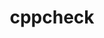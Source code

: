 ---
title: "cppcheck"
layout: cache
categories: [package, develop]
meta: {"compilers": ["apple-clang@=16.0.0", "gcc@=10.5.0", "gcc@=13.3.0"], "num_specs": 23, "num_specs_by_stack": {"developer-tools-aarch64-linux-gnu": 7, "developer-tools-darwin": 7, "developer-tools-x86_64_v3-linux-gnu": 7, "root": 23}, "oss": ["centos7", "rhel8", "sequoia"], "platforms": ["darwin", "linux"], "stacks": ["developer-tools-aarch64-linux-gnu", "developer-tools-darwin", "developer-tools-x86_64_v3-linux-gnu", "root"], "targets": ["aarch64", "x86_64_v3"], "versions": ["2.17.1", "2.9"]}
spec_details: [{"compiler": "apple-clang@=16.0.0", "hash": "3hk6ppnvq2ccrpmeaq6ottk7bsvln7af", "os": "sequoia", "platform": "darwin", "size": "-", "stacks": ["developer-tools-darwin", "root"], "target": "aarch64", "variants": ["build_system=cmake", "build_type=Release", "generator=make", "~ipo", "~rules"], "versions": ["2.17.1"]}, {"compiler": "gcc@=13.3.0", "hash": "4ghu3mwckhqsgjfzttdcztyuexqobw44", "os": "rhel8", "platform": "linux", "size": "-", "stacks": ["developer-tools-aarch64-linux-gnu", "root"], "target": "aarch64", "variants": ["build_system=cmake", "build_type=Release", "generator=make", "~ipo", "~rules"], "versions": ["2.17.1"]}, {"compiler": "apple-clang@=16.0.0", "hash": "4oco4dsthk3zzi7x7cu3rywrhlom5yqo", "os": "sequoia", "platform": "darwin", "size": "-", "stacks": ["developer-tools-darwin", "root"], "target": "aarch64", "variants": ["build_system=cmake", "build_type=Release", "generator=make", "~ipo", "~rules"], "versions": ["2.17.1"]}, {"compiler": "gcc@=10.5.0", "hash": "55isiiy6qizzdtlflddzwfnpuolrdxq2", "os": "centos7", "platform": "linux", "size": "-", "stacks": ["developer-tools-x86_64_v3-linux-gnu", "root"], "target": "x86_64_v3", "variants": ["build_system=cmake", "build_type=Release", "generator=make", "~ipo", "~rules"], "versions": ["2.17.1"]}, {"compiler": "gcc@=13.3.0", "hash": "aeo7ahzp7otrwmlwqeico6q7pded4siq", "os": "rhel8", "platform": "linux", "size": "-", "stacks": ["developer-tools-aarch64-linux-gnu", "root"], "target": "aarch64", "variants": ["build_system=cmake", "build_type=Release", "generator=make", "~htmlreport", "~ipo", "~rules"], "versions": ["2.9"]}, {"compiler": "gcc@=13.3.0", "hash": "do7h4km2p5ecgdquaq6yqo7lsujbjdaq", "os": "rhel8", "platform": "linux", "size": "-", "stacks": ["developer-tools-aarch64-linux-gnu", "root"], "target": "aarch64", "variants": ["build_system=cmake", "build_type=Release", "generator=make", "~ipo", "~rules"], "versions": ["2.17.1"]}, {"compiler": "gcc@=13.3.0", "hash": "egeryd4xxqcloo6kujd2sp4oxh7i4lmn", "os": "rhel8", "platform": "linux", "size": "-", "stacks": ["developer-tools-aarch64-linux-gnu", "root"], "target": "aarch64", "variants": ["build_system=cmake", "build_type=Release", "generator=make", "~ipo", "~rules"], "versions": ["2.17.1"]}, {"compiler": "gcc@=10.5.0", "hash": "fvxtkm7elagb32fez2a6vqh3qx7sww35", "os": "centos7", "platform": "linux", "size": "-", "stacks": ["developer-tools-x86_64_v3-linux-gnu", "root"], "target": "x86_64_v3", "variants": ["build_system=cmake", "build_type=Release", "generator=make", "~ipo", "~rules"], "versions": ["2.17.1"]}, {"compiler": "gcc@=10.5.0", "hash": "gkofwqm5tac6xjbcc32wjkk2373jnltt", "os": "centos7", "platform": "linux", "size": "-", "stacks": ["developer-tools-x86_64_v3-linux-gnu", "root"], "target": "x86_64_v3", "variants": ["build_system=cmake", "build_type=Release", "generator=make", "~ipo", "~rules"], "versions": ["2.17.1"]}, {"compiler": "apple-clang@=16.0.0", "hash": "herihl5hxrzoykfmgmx2uv6nyn3olxb7", "os": "sequoia", "platform": "darwin", "size": "-", "stacks": ["developer-tools-darwin", "root"], "target": "aarch64", "variants": ["build_system=cmake", "build_type=Release", "generator=make", "~htmlreport", "~ipo", "~rules"], "versions": ["2.9"]}, {"compiler": "gcc@=13.3.0", "hash": "jb7uhtvisfmzcrax75yooh7yfmpmfeun", "os": "rhel8", "platform": "linux", "size": "-", "stacks": ["developer-tools-aarch64-linux-gnu", "root"], "target": "aarch64", "variants": ["build_system=cmake", "build_type=Release", "generator=make", "~htmlreport", "~ipo", "~rules"], "versions": ["2.9"]}, {"compiler": "gcc@=13.3.0", "hash": "maxvkgq2xukzk5fq3t7yijcyhbjkbt53", "os": "rhel8", "platform": "linux", "size": "-", "stacks": ["developer-tools-aarch64-linux-gnu", "root"], "target": "aarch64", "variants": ["build_system=cmake", "build_type=Release", "generator=make", "~ipo", "~rules"], "versions": ["2.17.1"]}, {"compiler": "gcc@=13.3.0", "hash": "mtwmm7gyxjfxojboyjnkr5xahkn7g4pb", "os": "rhel8", "platform": "linux", "size": "-", "stacks": ["developer-tools-aarch64-linux-gnu", "root"], "target": "aarch64", "variants": ["build_system=cmake", "build_type=Release", "generator=make", "~ipo", "~rules"], "versions": ["2.17.1"]}, {"compiler": "gcc@=13.3.0", "hash": "n32vxexjmskjcfxoe7ivqqlqhq44kwdw", "os": "rhel8", "platform": "linux", "size": "-", "stacks": ["root"], "target": "aarch64", "variants": ["build_system=cmake", "build_type=Release", "generator=make", "~htmlreport", "~ipo", "~rules"], "versions": ["2.9"]}, {"compiler": "apple-clang@=16.0.0", "hash": "nrhkgk245ihjnq4ljawzkdyasznukg7f", "os": "sequoia", "platform": "darwin", "size": "-", "stacks": ["developer-tools-darwin", "root"], "target": "aarch64", "variants": ["build_system=cmake", "build_type=Release", "generator=make", "~ipo", "~rules"], "versions": ["2.17.1"]}, {"compiler": "gcc@=10.5.0", "hash": "pz4itlgqg5qnfepdtke6n7cp6nlwhgsd", "os": "centos7", "platform": "linux", "size": "-", "stacks": ["developer-tools-x86_64_v3-linux-gnu", "root"], "target": "x86_64_v3", "variants": ["build_system=cmake", "build_type=Release", "generator=make", "~ipo", "~rules"], "versions": ["2.17.1"]}, {"compiler": "gcc@=10.5.0", "hash": "t2cyks4zgtfqeg43vkmvjrlb3koh4qjn", "os": "centos7", "platform": "linux", "size": "-", "stacks": ["developer-tools-x86_64_v3-linux-gnu", "root"], "target": "x86_64_v3", "variants": ["build_system=cmake", "build_type=Release", "generator=make", "~htmlreport", "~ipo", "~rules"], "versions": ["2.9"]}, {"compiler": "apple-clang@=16.0.0", "hash": "tarvccy4sby4mvrz724p5dvusq3ko63e", "os": "sequoia", "platform": "darwin", "size": "-", "stacks": ["developer-tools-darwin", "root"], "target": "aarch64", "variants": ["build_system=cmake", "build_type=Release", "generator=make", "~ipo", "~rules"], "versions": ["2.17.1"]}, {"compiler": "apple-clang@=16.0.0", "hash": "uu3ibhpior5umxtyhddrzdmfv74dd5zt", "os": "sequoia", "platform": "darwin", "size": "-", "stacks": ["developer-tools-darwin", "root"], "target": "aarch64", "variants": ["build_system=cmake", "build_type=Release", "generator=make", "~ipo", "~rules"], "versions": ["2.17.1"]}, {"compiler": "gcc@=10.5.0", "hash": "vgonzg5kmkxmzqojnwbxrfjucdizziup", "os": "centos7", "platform": "linux", "size": "-", "stacks": ["developer-tools-x86_64_v3-linux-gnu", "root"], "target": "x86_64_v3", "variants": ["build_system=cmake", "build_type=Release", "generator=make", "~htmlreport", "~ipo", "~rules"], "versions": ["2.9"]}, {"compiler": "gcc@=10.5.0", "hash": "w7p4ehtascp4rw2tvffzte462l3kzqbn", "os": "centos7", "platform": "linux", "size": "-", "stacks": ["developer-tools-x86_64_v3-linux-gnu", "root"], "target": "x86_64_v3", "variants": ["build_system=cmake", "build_type=Release", "generator=make", "~ipo", "~rules"], "versions": ["2.17.1"]}, {"compiler": "gcc@=10.5.0", "hash": "xcm47phirr2rgsantif3r4usilvcebpw", "os": "centos7", "platform": "linux", "size": "-", "stacks": ["root"], "target": "x86_64_v3", "variants": ["build_system=cmake", "build_type=Release", "generator=make", "~htmlreport", "~ipo", "~rules"], "versions": ["2.9"]}, {"compiler": "apple-clang@=16.0.0", "hash": "xsd53m2vfy3arqbyrk237zwmbybmwhjn", "os": "sequoia", "platform": "darwin", "size": "-", "stacks": ["developer-tools-darwin", "root"], "target": "aarch64", "variants": ["build_system=cmake", "build_type=Release", "generator=make", "~htmlreport", "~ipo", "~rules"], "versions": ["2.9"]}]
---